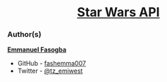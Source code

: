 <h1 style="text-align: center;">
	<a href='https://intranet.alxswe.com/projects/1219'>
		Star Wars API
	</a>
</h1>



### Author(s)

[**Emmanuel Fasogba**](https://www.linkedin.com/in/emmanuelofasogba/)
- GitHub - [fashemma007](https://github.com/fashemma007)
- Twitter - [@tz_emiwest](https://www.twitter.com/tz_emiwest)
